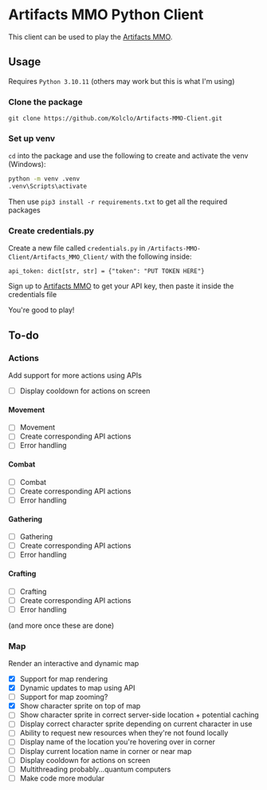 # Artifacts MMO Python Client
This client can be used to play the [Artifacts MMO](https://artifactsmmo.com/).

## Usage
Requires `Python 3.10.11` (others may work but this is what I'm using)

### Clone the package
```git clone https://github.com/Kolclo/Artifacts-MMO-Client.git```

### Set up venv
`cd` into the package and use the following to create and activate the venv (Windows):

```bash
python -m venv .venv 
.venv\Scripts\activate
```

Then use ```pip3 install -r requirements.txt``` to get all the required packages

### Create credentials.py
Create a new file called `credentials.py` in `/Artifacts-MMO-Client/Artifacts_MMO_Client/` with the following inside:

```
api_token: dict[str, str] = {"token": "PUT TOKEN HERE"}
```

Sign up to [Artifacts MMO](https://artifactsmmo.com/) to get your API key, then paste it inside the credentials file

You're good to play!


## To-do

### Actions
Add support for more actions using APIs
- [ ] Display cooldown for actions on screen

#### Movement
- [ ] Movement
- [ ] Create corresponding API actions
- [ ] Error handling

#### Combat
- [ ] Combat
- [ ] Create corresponding API actions
- [ ] Error handling

#### Gathering
- [ ] Gathering
- [ ] Create corresponding API actions
- [ ] Error handling

#### Crafting
- [ ] Crafting
- [ ] Create corresponding API actions
- [ ] Error handling

(and more once these are done)

### Map
Render an interactive and dynamic map
- [x] Support for map rendering
- [x] Dynamic updates to map using API
- [ ] Support for map zooming?
- [x] Show character sprite on top of map
- [ ] Show character sprite in correct server-side location + potential caching
- [ ] Display correct character sprite depending on current character in use
- [ ] Ability to request new resources when they're not found locally
- [ ] Display name of the location you're hovering over in corner
- [ ] Display current location name in corner or near map
- [ ] Display cooldown for actions on screen
- [ ] Multithreading probably...quantum computers
- [ ] Make code more modular